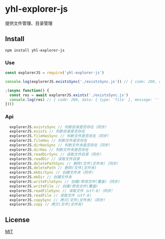 # yhl-explorer-js
提供文件管理、目录管理


## Install

```
npm install yhl-explorer-js
```

### Use

```javascript
const explorerJS = require('yhl-explorer-js')

console.log(explorerJS.existsSync('./existsSync.js')) // { code: 200, data: { type: 'file' }, message: '' }

;(async function() {
  const res = await explorerJS.exists('./existsSync.js')
  console.log(res) // { code: 200, data: { type: 'file' }, message: '' }
})()
```


### Api
``` javascript
  explorerJS.existsSync // 判断目录是否存在（同步）
  explorerJS.exists // 判断目录是否存在
  explorerJS.fileHasSync // 判断文件是否存在（同步）
  explorerJS.fileHas // 判断文件是否存在
  explorerJS.dirHasSync // 判断文件夹是否存在（同步）
  explorerJS.dirHas // 判断文件夹是否存在
  explorerJS.readDirSync // 读取文件目录（同步）
  explorerJS.readDir // 读取文件目录
  explorerJS.deletePathSync // 删除(文件|文件夹)（同步）
  explorerJS.deletePath // 删除(文件|文件夹)
  explorerJS.mkDirSync // 创建文件夹（同步）
  explorerJS.mkDir // 创建文件夹
  explorerJS.writeFileSync // 创建/修改文件(覆盖)（同步）
  explorerJS.writeFile // 创建/修改文件(覆盖)
  explorerJS.readFileSync // 读取文件（utf-8）（同步）
  explorerJS.readFile // 读取文件（utf-8）
  explorerJS.copySync // 拷贝(文件|文件夹)（同步）
  explorerJS.copy // 拷贝(文件|文件夹)
```


## License

[MIT](https://github.com/epoberezkin/ajv-errors/blob/master/LICENSE)

